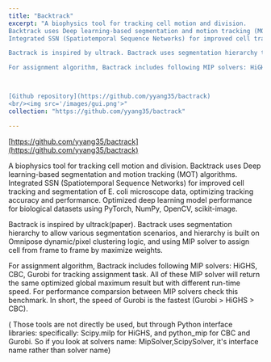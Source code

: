 ```yaml
---
title: "Backtrack"
excerpt: "A biophysics tool for tracking cell motion and division.
Backtrack uses Deep learning-based segmentation and motion tracking (MOT) algorithms.
Integrated SSN (Spatiotemporal Sequence Networks) for improved cell tracking and segmentation of E. coli microscope data, optimizing tracking accuracy and performance. Optimized deep learning model performance for biological datasets using PyTorch, NumPy, OpenCV, scikit-image.

Bactrack is inspired by ultrack. Bactrack uses segmentation hierarchy to allow various segmentation scenarios, and hierarchy is built on Omnipose dynamic/pixel clustering logic, and using MIP solver to assign cell from frame to frame by maximize weights.

For assignment algorithm, Bactrack includes following MIP solvers: HiGHS, CBC, Gurobi for tracking assignment task. All of these MIP solver will return the same optimized global maximum result but with different run-time speed. For performance comparsion between MIP solvers check this benchmark. In short, the speed of Gurobi is the fastest (Gurobi > HiGHS > CBC).



[Github repository](https://github.com/yyang35/bactrack)
<br/><img src='/images/gui.png'>"
collection: "https://github.com/yyang35/bactrack"

---
```


[https://github.com/yyang35/bactrack](https://github.com/yyang35/bactrack)

A biophysics tool for tracking cell motion and division.
Backtrack uses Deep learning-based segmentation and motion tracking (MOT) algorithms.
Integrated SSN (Spatiotemporal Sequence Networks) for improved cell tracking and segmentation of E. coli microscope data, optimizing tracking accuracy and performance. Optimized deep learning model performance for biological datasets using PyTorch, NumPy, OpenCV, scikit-image.


Bactrack is inspired by ultrack(paper). Bactrack uses segmentation hierarchy to allow various segmentation scenarios, and hierarchy is built on Omnipose dynamic/pixel clustering logic, and using MIP solver to assign cell from frame to frame by maximize weights.

For assignment algorithm, Bactrack includes following MIP solvers: HiGHS, CBC, Gurobi for tracking assignment task. All of these MIP solver will return the same optimized global maximum result but with different run-time speed. For performance comparsion between MIP solvers check this benchmark. In short, the speed of Gurobi is the fastest (Gurobi > HiGHS > CBC).

( Those tools are not directly be used, but through Python interface libraries: specifically: Scipy.milp for HiGHS, and python_mip for CBC and Gurobi. So if you look at solvers name: MipSolver,ScipySolver, it's interface name rather than solver name)


